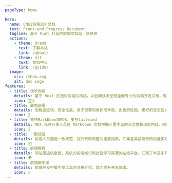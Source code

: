 ```yaml
---
pageType: home

hero:
  name: CNKI前端进步文档
  text: Front-end Progress Document
  tagline: 基于 Rust 打造的前端文档站，快快快
  actions:
    - theme: brand
      text: 了解本站
      link: /about/
    - theme: alt
      text: 文档中心
      link: /guide/
  image:
    src: /show.svg
    alt: doc Logo
features:
  - title: 快步向前
    details: 基于 Rust 打造的前端文档站，以创新技术呈现全面专业的前端开发文档，致力于为您展现高质量的前端技术内容。
    icon: 🏃🏻‍♀️
  - title: 静态部署
    details: 加载速度快、安全性高、易于部署和维护成本低，出色的性能、更好的安全性以及简单高效的维护方式，让您的网站更加稳定可靠。
    icon: 🌈
  - title: 支持MarkDown和MDX，支持tailwind
    details: MDX 允许开发人员在 Markdown 文档中融入更丰富的交互性和动态内容，同时也保留了 Markdown 易于编写和阅读的特点。
    icon: 🎨
  - title: 一致规范
    details: 前端人员遵循一致规范、提升代码质量的重要指南。汇集各类前端代码最佳实践和规范标准的在线资源。
    icon: 📦
  - title: 前端教程
    details: 网站是提供全面、系统的前端知识和技能学习资源的在线平台。汇聚了丰富多样的前端学习内容，是初学者和进阶者的知识宝库。
    icon: 🌍
  - title: 前端脚手架
    details: 前端开发中脚手架工具的详细介绍，助力提升开发效率。
    icon: 🔥
---
```

